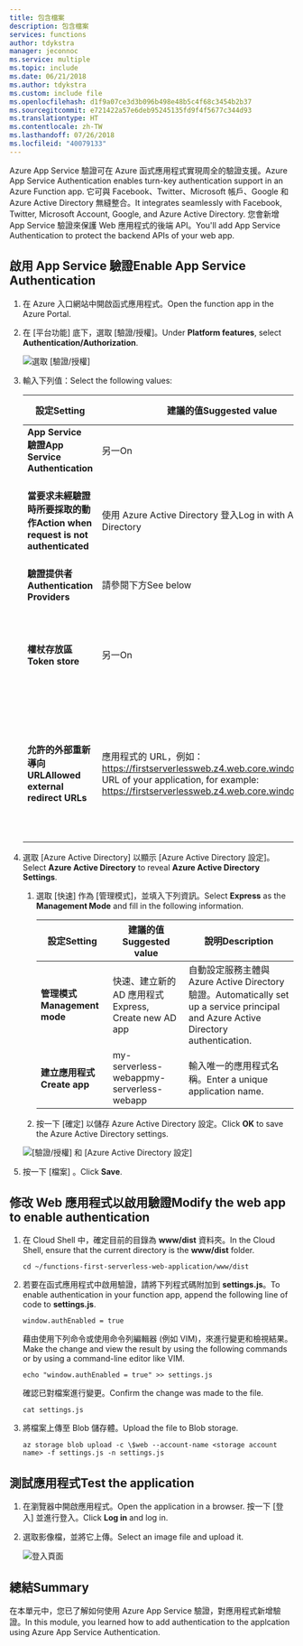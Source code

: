 ```yaml
---
title: 包含檔案
description: 包含檔案
services: functions
author: tdykstra
manager: jeconnoc
ms.service: multiple
ms.topic: include
ms.date: 06/21/2018
ms.author: tdykstra
ms.custom: include file
ms.openlocfilehash: d1f9a07ce3d3b096b498e48b5c4f68c3454b2b37
ms.sourcegitcommit: e721422a57e6deb95245135fd9f4f5677c344d93
ms.translationtype: HT
ms.contentlocale: zh-TW
ms.lasthandoff: 07/26/2018
ms.locfileid: "40079133"
---
```

<span data-ttu-id="0d986-103">Azure App Service 驗證可在 Azure 函式應用程式實現周全的驗證支援。</span><span class="sxs-lookup"><span data-stu-id="0d986-103">Azure App Service Authentication enables turn-key authentication support in an Azure Function app.</span></span> <span data-ttu-id="0d986-104">它可與 Facebook、Twitter、Microsoft 帳戶、Google 和 Azure Active Directory 無縫整合。</span><span class="sxs-lookup"><span data-stu-id="0d986-104">It integrates seamlessly with Facebook, Twitter, Microsoft Account, Google, and Azure Active Directory.</span></span> <span data-ttu-id="0d986-105">您會新增 App Service 驗證來保護 Web 應用程式的後端 API。</span><span class="sxs-lookup"><span data-stu-id="0d986-105">You'll add App Service Authentication to protect the backend APIs of your web app.</span></span>

## <a name="enable-app-service-authentication"></a><span data-ttu-id="0d986-106">啟用 App Service 驗證</span><span class="sxs-lookup"><span data-stu-id="0d986-106">Enable App Service Authentication</span></span>

1. <span data-ttu-id="0d986-107">在 Azure 入口網站中開啟函式應用程式。</span><span class="sxs-lookup"><span data-stu-id="0d986-107">Open the function app in the Azure Portal.</span></span>

1. <span data-ttu-id="0d986-108">在 [平台功能] 底下，選取 [驗證/授權]。</span><span class="sxs-lookup"><span data-stu-id="0d986-108">Under **Platform features**, select **Authentication/Authorization**.</span></span>

    ![選取 [驗證/授權]](media/functions-first-serverless-web-app/6-authorization.jpg)

1. <span data-ttu-id="0d986-110">輸入下列值：</span><span class="sxs-lookup"><span data-stu-id="0d986-110">Select the following values:</span></span>
    
    | <span data-ttu-id="0d986-111">設定</span><span class="sxs-lookup"><span data-stu-id="0d986-111">Setting</span></span>      |  <span data-ttu-id="0d986-112">建議的值</span><span class="sxs-lookup"><span data-stu-id="0d986-112">Suggested value</span></span>   | <span data-ttu-id="0d986-113">說明</span><span class="sxs-lookup"><span data-stu-id="0d986-113">Description</span></span>                                        |
    | --- | --- | ---|
    | <span data-ttu-id="0d986-114">**App Service 驗證**</span><span class="sxs-lookup"><span data-stu-id="0d986-114">**App Service Authentication**</span></span> | <span data-ttu-id="0d986-115">另一</span><span class="sxs-lookup"><span data-stu-id="0d986-115">On</span></span> | <span data-ttu-id="0d986-116">啟用驗證。</span><span class="sxs-lookup"><span data-stu-id="0d986-116">Enable authentication.</span></span> |
    | <span data-ttu-id="0d986-117">**當要求未經驗證時所要採取的動作**</span><span class="sxs-lookup"><span data-stu-id="0d986-117">**Action when request is not authenticated**</span></span> | <span data-ttu-id="0d986-118">使用 Azure Active Directory 登入</span><span class="sxs-lookup"><span data-stu-id="0d986-118">Log in with Azure Active Directory</span></span> | <span data-ttu-id="0d986-119">選取已設定的驗證方法 (下方)。</span><span class="sxs-lookup"><span data-stu-id="0d986-119">Select a configured authentication method (below).</span></span> |
    | <span data-ttu-id="0d986-120">**驗證提供者**</span><span class="sxs-lookup"><span data-stu-id="0d986-120">**Authentication Providers**</span></span> | <span data-ttu-id="0d986-121">請參閱下方</span><span class="sxs-lookup"><span data-stu-id="0d986-121">See below</span></span> | <span data-ttu-id="0d986-122">請參閱下方</span><span class="sxs-lookup"><span data-stu-id="0d986-122">See below</span></span> |
    | <span data-ttu-id="0d986-123">**權杖存放區**</span><span class="sxs-lookup"><span data-stu-id="0d986-123">**Token store**</span></span> | <span data-ttu-id="0d986-124">另一</span><span class="sxs-lookup"><span data-stu-id="0d986-124">On</span></span> | <span data-ttu-id="0d986-125">可讓 App Service 儲存和管理權杖。</span><span class="sxs-lookup"><span data-stu-id="0d986-125">Allow App Service to store and manage tokens.</span></span> |
    | <span data-ttu-id="0d986-126">**允許的外部重新導向 URL**</span><span class="sxs-lookup"><span data-stu-id="0d986-126">**Allowed external redirect URLs**</span></span> | <span data-ttu-id="0d986-127">應用程式的 URL，例如：https://firstserverlessweb.z4.web.core.windows.net/</span><span class="sxs-lookup"><span data-stu-id="0d986-127">The URL of your application, for example: https://firstserverlessweb.z4.web.core.windows.net/</span></span> | <span data-ttu-id="0d986-128">使用者通過驗證後，可作為 App Service 重新導向目標的 URL。</span><span class="sxs-lookup"><span data-stu-id="0d986-128">URL(s) that App Service is allowed to redirect to after a user is authenticated.</span></span> |

1. <span data-ttu-id="0d986-129">選取 [Azure Active Directory] 以顯示 [Azure Active Directory 設定]。</span><span class="sxs-lookup"><span data-stu-id="0d986-129">Select **Azure Active Directory** to reveal **Azure Active Directory Settings**.</span></span>

    1. <span data-ttu-id="0d986-130">選取 [快速] 作為 [管理模式]，並填入下列資訊。</span><span class="sxs-lookup"><span data-stu-id="0d986-130">Select **Express** as the **Management Mode** and fill in the following information.</span></span>
    
        | <span data-ttu-id="0d986-131">設定</span><span class="sxs-lookup"><span data-stu-id="0d986-131">Setting</span></span>      |  <span data-ttu-id="0d986-132">建議的值</span><span class="sxs-lookup"><span data-stu-id="0d986-132">Suggested value</span></span>   | <span data-ttu-id="0d986-133">說明</span><span class="sxs-lookup"><span data-stu-id="0d986-133">Description</span></span>                                        |
        | --- | --- | ---|
        | <span data-ttu-id="0d986-134">**管理模式**</span><span class="sxs-lookup"><span data-stu-id="0d986-134">**Management mode**</span></span> | <span data-ttu-id="0d986-135">快速、建立新的 AD 應用程式</span><span class="sxs-lookup"><span data-stu-id="0d986-135">Express, Create new AD app</span></span> | <span data-ttu-id="0d986-136">自動設定服務主體與 Azure Active Directory 驗證。</span><span class="sxs-lookup"><span data-stu-id="0d986-136">Automatically set up a service principal and Azure Active Directory authentication.</span></span> |
        | <span data-ttu-id="0d986-137">**建立應用程式**</span><span class="sxs-lookup"><span data-stu-id="0d986-137">**Create app**</span></span> | <span data-ttu-id="0d986-138">my-serverless-webapp</span><span class="sxs-lookup"><span data-stu-id="0d986-138">my-serverless-webapp</span></span> | <span data-ttu-id="0d986-139">輸入唯一的應用程式名稱。</span><span class="sxs-lookup"><span data-stu-id="0d986-139">Enter a unique application name.</span></span> |
    
    1. <span data-ttu-id="0d986-140">按一下 [確定] 以儲存 Azure Active Directory 設定。</span><span class="sxs-lookup"><span data-stu-id="0d986-140">Click **OK** to save the Azure Active Directory settings.</span></span>

    ![[驗證/授權] 和 [Azure Active Directory 設定]](media/functions-first-serverless-web-app/6-create-aad.png)

1. <span data-ttu-id="0d986-142">按一下 [檔案] 。</span><span class="sxs-lookup"><span data-stu-id="0d986-142">Click **Save**.</span></span>


## <a name="modify-the-web-app-to-enable-authentication"></a><span data-ttu-id="0d986-143">修改 Web 應用程式以啟用驗證</span><span class="sxs-lookup"><span data-stu-id="0d986-143">Modify the web app to enable authentication</span></span>

1. <span data-ttu-id="0d986-144">在 Cloud Shell 中，確定目前的目錄為 **www/dist** 資料夾。</span><span class="sxs-lookup"><span data-stu-id="0d986-144">In the Cloud Shell, ensure that the current directory is the **www/dist** folder.</span></span>

    ```azurecli
    cd ~/functions-first-serverless-web-application/www/dist
    ```

1. <span data-ttu-id="0d986-145">若要在函式應用程式中啟用驗證，請將下列程式碼附加到 **settings.js**。</span><span class="sxs-lookup"><span data-stu-id="0d986-145">To enable authentication in your function app, append the following line of code to **settings.js**.</span></span>

    `window.authEnabled = true`

    <span data-ttu-id="0d986-146">藉由使用下列命令或使用命令列編輯器 (例如 VIM)，來進行變更和檢視結果。</span><span class="sxs-lookup"><span data-stu-id="0d986-146">Make the change and view the result by using the following commands or by using a command-line editor like VIM.</span></span>

    ```azurecli
    echo "window.authEnabled = true" >> settings.js
    ```

    <span data-ttu-id="0d986-147">確認已對檔案進行變更。</span><span class="sxs-lookup"><span data-stu-id="0d986-147">Confirm the change was made to the file.</span></span>

    ```azurecli
    cat settings.js
    ```

1. <span data-ttu-id="0d986-148">將檔案上傳至 Blob 儲存體。</span><span class="sxs-lookup"><span data-stu-id="0d986-148">Upload the file to Blob storage.</span></span>

    ```azurecli
    az storage blob upload -c \$web --account-name <storage account name> -f settings.js -n settings.js
    ```


## <a name="test-the-application"></a><span data-ttu-id="0d986-149">測試應用程式</span><span class="sxs-lookup"><span data-stu-id="0d986-149">Test the application</span></span>

1. <span data-ttu-id="0d986-150">在瀏覽器中開啟應用程式。</span><span class="sxs-lookup"><span data-stu-id="0d986-150">Open the application in a browser.</span></span> <span data-ttu-id="0d986-151">按一下 [登入] 並進行登入。</span><span class="sxs-lookup"><span data-stu-id="0d986-151">Click **Log in** and log in.</span></span>

1. <span data-ttu-id="0d986-152">選取影像檔，並將它上傳。</span><span class="sxs-lookup"><span data-stu-id="0d986-152">Select an image file and upload it.</span></span>

    ![登入頁面](media/functions-first-serverless-web-app/6-aad-auth.png)
    

## <a name="summary"></a><span data-ttu-id="0d986-154">總結</span><span class="sxs-lookup"><span data-stu-id="0d986-154">Summary</span></span>

<span data-ttu-id="0d986-155">在本單元中，您已了解如何使用 Azure App Service 驗證，對應用程式新增驗證。</span><span class="sxs-lookup"><span data-stu-id="0d986-155">In this module, you learned how to add authentication to the applcation using Azure App Service Authentication.</span></span>

